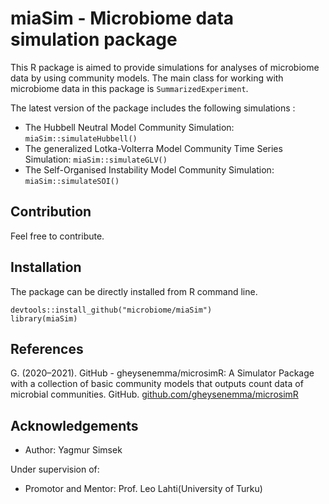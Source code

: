 # miaSim - Microbiome data simulation package

This R package is aimed to provide simulations for analyses of microbiome data by using community models.
The main class for working with microbiome data in this package is `SummarizedExperiment`.

The latest version of the package includes the following simulations :

- The Hubbell Neutral Model Community Simulation: `miaSim::simulateHubbell()`
- The generalized Lotka-Volterra Model Community Time Series Simulation: `miaSim::simulateGLV()`
- The Self-Organised Instability Model Community Simulation: `miaSim::simulateSOI()`

## Contribution

Feel free to contribute.

## Installation
 
The package can be directly installed from R command line.

```{R}
devtools::install_github("microbiome/miaSim")
library(miaSim)
```
## References

G. (2020–2021). GitHub - gheysenemma/microsimR: A Simulator Package with a collection of basic community models 
that outputs count data of microbial communities. GitHub.
[github.com/gheysenemma/microsimR](https://github.com/gheysenemma/microsimR)

## Acknowledgements

- Author: Yagmur Simsek

Under supervision of:
- Promotor and Mentor: Prof. Leo Lahti(University of Turku)
